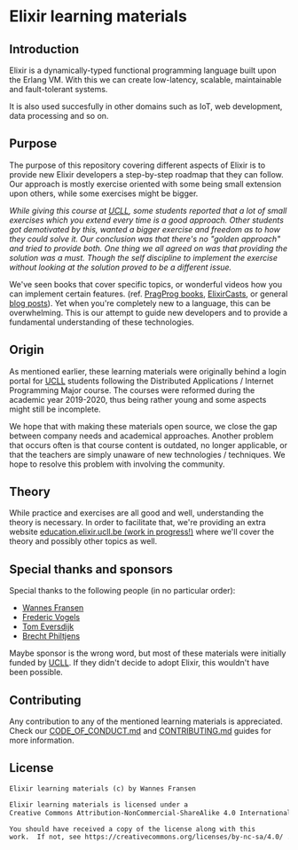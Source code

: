 # Elixir learning materials

## Introduction

Elixir is a dynamically-typed functional programming language built upon the Erlang VM. With this we can create low-latency, scalable, maintainable and fault-tolerant systems.

It is also used succesfully in other domains such as IoT, web development, data processing and so on.

## Purpose

The purpose of this repository covering different aspects of Elixir is to provide new Elixir developers a step-by-step roadmap that they can follow. Our approach is mostly exercise oriented with some being small extension upon others, while some exercises might be bigger.

_While giving this course at [UCLL](https://www.ucll.be/), some students reported that a lot of small exercises which you extend every time is a good approach. Other students got demotivated by this, wanted a bigger exercise and freedom as to how they could solve it. Our conclusion was that there's no "golden approach" and tried to provide both. One thing we all agreed on was that providing the solution was a must. Though the self discipline to implement the exercise without looking at the solution proved to be a different issue._

We've seen books that cover specific topics, or wonderful videos how you can implement certain features. (ref. [PragProg books](https://pragprog.com/search/?q=elixir), [ElixirCasts](https://elixircasts.io/), or general [blog posts](https://elixirforum.com/t/elixir-blog-posts)). Yet when you're completely new to a language, this can be overwhelming. This is our attempt to guide new developers and to provide a fundamental understanding of these technologies.

## Origin

As mentioned earlier, these learning materials were originally behind a login portal for [UCLL](https://www.ucll.be/) students following the Distributed Applications / Internet Programming Major course. The courses were reformed during the academic year 2019-2020, thus being rather young and some aspects might still be incomplete.

We hope that with making these materials open source, we close the gap between company needs and academical approaches. Another problem that occurs often is that course content is outdated, no longer applicable, or that the teachers are simply unaware of new technologies / techniques. We hope to resolve this problem with involving the community.

## Theory

While practice and exercises are all good and well, understanding the theory is necessary. In order to facilitate that, we're providing an extra website [education.elixir.ucll.be (work in progress!)](https://education.elixir.ucll.be) where we'll cover the theory and possibly other topics as well.

## Special thanks and sponsors

Special thanks to the following people (in no particular order):

* [Wannes Fransen](https://github.com/WannesFransen1994)
* [Frederic Vogels](https://github.com/fvogels)
* [Tom Eversdijk](https://github.com/TomEversdijk)
* [Brecht Philtjens](https://github.com/BrechtPh)

Maybe sponsor is the wrong word, but most of these materials were initially funded by [UCLL](https://www.ucll.be/). If they didn't decide to adopt Elixir, this wouldn't have been possible.

## Contributing

Any contribution to any of the mentioned learning materials is appreciated. Check our [CODE_OF_CONDUCT.md](CODE_OF_CONDUCT.md) and [CONTRIBUTING.md](CONTRIBUTING.md) guides for more information.

## License

```txt
Elixir learning materials (c) by Wannes Fransen

Elixir learning materials is licensed under a
Creative Commons Attribution-NonCommercial-ShareAlike 4.0 International (CC BY-NC-SA 4.0).

You should have received a copy of the license along with this
work.  If not, see https://creativecommons.org/licenses/by-nc-sa/4.0/ .
```
